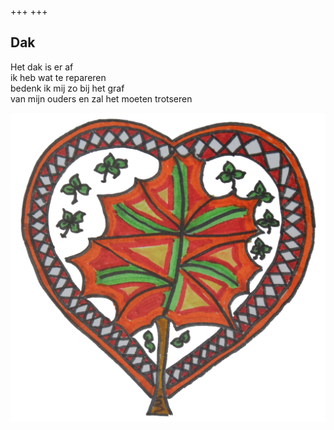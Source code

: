 +++
+++

## Dak

Het dak is er af \
ik heb wat te repareren \
bedenk ik mij zo bij het graf \
van mijn ouders en zal het moeten trotseren

![herfstblad](herfstblad.png)
